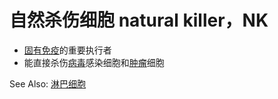 # 自然杀伤细胞 natural killer，NK

- [固有免疫](固有免疫.md)的重要执行者
- 能直接杀伤[病毒](病毒.md)感染细胞和[肿瘤](肿瘤.md)细胞

See Also: [淋巴细胞](淋巴细胞.md)

